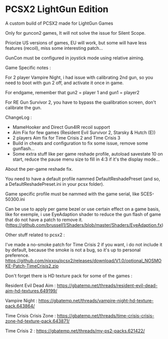 # PCSX2 LightGun Edition

A custom build of PCSX2 made for LightGun Games

Only for guncon2 games, It will not solve the issue for Silent Scope.

Priorize US versions of games, EU will work, but some will have less features (recoil), miss some interesting patch...

GunCon must be configured in joystick mode using relative aiming.


Game Specific notes :

For 2 player Vampire Night, i had issue with calibrating 2nd gun, so you need to boot with gun 2 off, and activate it once in game.

For endgame, remember that gun2 = player 1 and gun1 = player2

For RE Gun Survivor 2, you have to bypass the qualibration screen, don't calibrate the gun.


ChangeLog :
- MameHooker and Direct Gun4IR recoil support
- Aim Fix for few games (Resident Evil Survivor 2, Starsky & Hutch (E))
- 2 players Aim fix for Time Crisis 2 and Time Crisis 3
- Build in cheats and configuration to fix some issue, remove some gunflash...
- Some extra stuff like per game reshade profile, autoload savestate 10 on start, reduce the pause menu size to fill in 4:3 if it's the display mode...



About the per-game reshade fix.

You need to have a default profile nammed DefaultReshadePreset (and so, a DefaultReshadePreset.ini in your pcsx folder).

Game specific profile must be nammed with the game serial, like SCES-50300.ini

Can be use to apply per game bezel or use certain effect on a game basis, like for exemple, i use EyeAdaption shader to reduce the gun flash of game that do not have a patch to remove it.
(https://github.com/brussell1/Shaders/blob/master/Shaders/EyeAdaption.fx)


Other stuff related to pcsx2 : 

I've made a no-smoke patch for Time Crisis 2 if you want, i do not include it by default, because the smoke is not a bug, so it's up to personal preference.
https://github.com/nixxou/pcsx2/releases/download/V1.0/optional_NOSMOKE-Patch-TimeCrisis2.zip


Don't forget there is HD texture pack for some of the games : 

Resident Evil Dead Aim : https://gbatemp.net/threads/resident-evil-dead-aim-hd-textures.649199/

Vampire Night : https://gbatemp.net/threads/vampire-night-hd-texture-pack.643864/

Time Crisis Crisis Zone : https://gbatemp.net/threads/time-crisis-crisis-zone-hd-texture-pack.643871/

Time Crisis 2 : https://gbatemp.net/threads/my-ps2-packs.621422/
